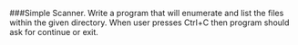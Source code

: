 ###Simple Scanner.
Write a program that will enumerate and list the files within the given directory.
When user presses Ctrl+C then program should ask for continue or exit.
